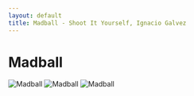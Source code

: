 ```yaml
---
layout: default
title: Madball - Shoot It Yourself, Ignacio Galvez
---
```


# Madball

![Madball](http://assets.farmhouse.co/publishing/1-shoot-it-yourself/images/madball-1.jpg)
![Madball](http://assets.farmhouse.co/publishing/1-shoot-it-yourself/images/madball-2.jpg)
![Madball](http://assets.farmhouse.co/publishing/1-shoot-it-yourself/images/madball-3.jpg)

